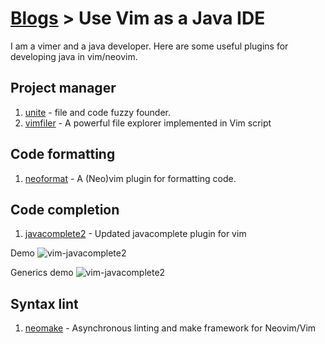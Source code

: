 # [Blogs](https://spacevim.org/community#blogs) > Use Vim as a Java IDE

I am a vimer and a java developer. Here are some useful plugins for developing java in vim/neovim.

## Project manager
1. [unite](https://github.com/Shougo/unite.vim) - file and code fuzzy founder.
2. [vimfiler](https://github.com/Shougo/vimfiler.vim) - A powerful file explorer implemented in Vim script

## Code formatting
1. [neoformat](https://github.com/sbdchd/neoformat) - A (Neo)vim plugin for formatting code.

## Code completion
1. [javacomplete2](https://github.com/artur-shaik/vim-javacomplete2) - Updated javacomplete plugin for vim

Demo
![vim-javacomplete2](https://github.com/artur-shaik/vim-javacomplete2/raw/master/doc/demo.gif)

Generics demo
![vim-javacomplete2](https://github.com/artur-shaik/vim-javacomplete2/raw/master/doc/generics_demo.gif)

## Syntax lint

1. [neomake](https://github.com/neomake/neomake) - Asynchronous linting and make framework for Neovim/Vim


